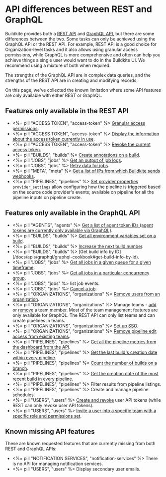 # API differences between REST and GraphQL

Buildkite provides both a [REST API](/docs/apis/rest-api) and [GraphQL API](/docs/apis/graphql-api), but there are some differences between the two. Some tasks can only be achieved using the GraphQL API or the REST API. For example, REST API is a good choice for Organization-level tasks and it also allows using granular access permissions, while GraphQL is more comprehensive and often can help you achieve things a single user would want to do in the Buildkite UI. We recommend using a mixture of both when required.


The strengths of the GraphQL API are in complex data queries, and the strengths of the REST API are in creating and modifying records.

On this page, we've collected the known limitation where some API features are only available with either REST or GraphQL.

## Features only available in the REST API

* <%= pill "ACCESS TOKEN", "access-token" %> [Granular access permissions](/docs/apis/managing-api-tokens#token-scopes).
* <%= pill "ACCESS TOKEN", "access-token" %> [Display the information about the access token currently in use](/docs/apis/rest-api/access-token#get-the-current-token).
* <%= pill "ACCESS TOKEN", "access-token" %> [Revoke the current access token](/docs/apis/rest-api/access-token#revoke-the-current-token).
* <%= pill "BUILDS", "builds" %> [Create annotations on a build](/docs/apis/rest-api/annotations).
* <%= pill "JOBS", "jobs" %> [Get an output of job logs](/docs/apis/rest-api/jobs#get-a-jobs-log-output).
* <%= pill "JOBS", "jobs" %> [Retry data for jobs](/docs/apis/rest-api/jobs#retry-a-job).
* <%= pill "META", "meta" %> [Get a list of IPs from which Buildkite sends webhooks](/docs/apis/rest-api/meta#get-meta-information).
* <%= pill "PIPELINES", "pipelines" %> [Set provider properties](/docs/apis/rest-api/pipelines#provider-settings-properties) `provider_settings` allow configuring how the pipeline is triggered based on the source code provider's events; available on pipeline for all the pipeline inputs on pipeline create.

## Features only available in the GraphQL API

* <%= pill "AGENTS", "agents" %> [Get a list of agent token IDs (agent tokens are currently only available via GraphQL)](/docs/apis/graphql/graphql-cookbook#get-a-list-of-agent-token-ids).
* <%= pill "BUILDS", "builds" %> [Get all environment variables set on a build](/docs/apis/graphql/graphql-cookbook#get-all-environment-variables-set-on-a-build).
* <%= pill "BUILDS", "builds" %> [Increase the next build number](/docs/apis/graphql/graphql-cookbook#increase-the-next-build-number).
* <%= pill "BUILDS", "builds" %> [Get build info by ID] (/docs/apis/graphql/graphql-cookbook#get-build-info-by-id).
* <%= pill "JOBS", "jobs" %> [Get all jobs in a given queue for a given timeframe](/docs/apis/graphql/graphql-cookbook#get-all-jobs-in-a-given-queue-for-a-given-timeframe).
* <%= pill "JOBS", "jobs" %> [Get all jobs in a particular concurrency group](/docs/apis/graphql/graphql-cookbook#get-all-jobs-in-a-particular-concurrency-group).
* <%= pill "JOBS", "jobs" %> list job events.
* <%= pill "JOBS", "jobs" %> [Cancel a job](/docs/apis/graphql/schemas/mutation/jobtypecommandcancel).
* <%= pill "ORGANIZATIONS", "organizations" %> [Remove users from an organization](/docs/apis/graphql/graphql-cookbook#delete-an-organization-member).
* <%= pill "ORGANIZATIONS", "organizations" %> Manage teams - [add](/docs/apis/graphql/graphql-cookbook#add-an-existing-organization-user-to-a-team) or [remove](/docs/apis/graphql/graphql-cookbook#remove-a-team-member) a team member. Most of the team management features are only available for GraphQL. The REST API can only list teams and can create pipelines in teams.
* <%= pill "ORGANIZATIONS", "organizations" %> [Set up SSO](/docs/integrations/sso/sso-setup-with-graphql).
* <%= pill "ORGANIZATIONS", "organizations" %> [Remove pipeline edit access from existing teams](/docs/apis/graphql/graphql-cookbook#set-teams-pipeline-edit-access-to-read-only-or-build-and-read).
* <%= pill "PIPELINES", "pipelines" %> [Get all the pipeline metrics from the dashboard from the API](/docs/apis/graphql/graphql-cookbook#get-pipeline-metrics).
* <%= pill "PIPELINES", "pipelines" %> [Get the last build's creation date within every pipeline](/docs/apis/graphql/graphql-cookbook#get-the-creation-date-of-the-most-recent-build-in-every-pipeline).
* <%= pill "PIPELINES", "pipelines" %> [Count the number of builds on a branch](/docs/apis/graphql/graphql-cookbook#count-the-number-of-builds-on-a-branch).
* <%= pill "PIPELINES", "pipelines" %> [Get the creation date of the most recent build in every pipeline](/docs/apis/graphql/graphql-cookbook#get-the-creation-date-of-the-most-recent-build-in-every-pipeline).
* <%= pill "PIPELINES", "pipelines" %> Filter results from pipeline listings.
* <%= pill "PIPELINES", "pipelines" %> Create and manage pipeline schedules.
* <%= pill "USERS", "users" %> [Create and revoke](/docs/apis/rest-api/access-token) user API tokens (while REST can only revoke user API tokens).
* <%= pill "USERS", "users" %> [Invite a user into a specific team with a specific role and permissions set](/docs/apis/graphql/graphql-cookbook#create-a-user-add-them-to-a-team-and-set-user-permissions).


## Known missing API features

These are known requested features that are currently missing from both REST and GraphQL APIs:

* <%= pill "NOTIFICATION SERVICES", "notification-services" %> There is no API for managing notification services.
* <%= pill "USERS", "users" %> Display secondary user emails.

